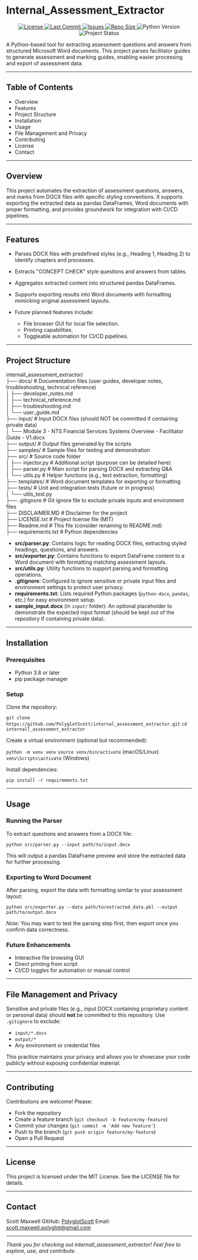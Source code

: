 # Internal\_Assessment\_Extractor

<!-- Project Badges -->
<p align="center">
  <!-- License -->
  <a href="https://github.com/PolyglotScott/internal_assessment_extractor/blob/main/LICENSE.txt">
    <img alt="License" src="https://img.shields.io/github/license/PolyglotScott/internal_assessment_extractor?style=for-the-badge">
  </a>

  <!-- Last Commit -->
  <a href="https://github.com/PolyglotScott/internal_assessment_extractor/commits/main">
    <img alt="Last Commit" src="https://img.shields.io/github/last-commit/PolyglotScott/internal_assessment_extractor?style=for-the-badge">
  </a>

  <!-- Open Issues -->
  <a href="https://github.com/PolyglotScott/internal_assessment_extractor/issues">
    <img alt="Issues" src="https://img.shields.io/github/issues/PolyglotScott/internal_assessment_extractor?style=for-the-badge">
  </a>

  <!-- Repo Size -->
  <a href="https://github.com/PolyglotScott/internal_assessment_extractor">
    <img alt="Repo Size" src="https://img.shields.io/github/repo-size/PolyglotScott/internal_assessment_extractor?style=for-the-badge">
  </a>

  <!-- Python Version -->
  <img alt="Python Version" src="https://img.shields.io/badge/python-3.11+-blue?style=for-the-badge">

  <!-- Status -->
  <img alt="Project Status" src="https://img.shields.io/badge/status-WIP-yellow?style=for-the-badge">
</p>


A Python-based tool for extracting assessment questions and answers from structured Microsoft Word documents. This project parses facilitator guides to generate assessment and marking guides, enabling easier processing and export of assessment data.

---

## Table of Contents

* Overview
* Features
* Project Structure
* Installation
* Usage
* File Management and Privacy
* Contributing
* License
* Contact

---

## Overview

This project automates the extraction of assessment questions, answers, and marks from DOCX files with specific styling conventions. It supports exporting the extracted data as pandas DataFrames, Word documents with proper formatting, and provides groundwork for integration with CI/CD pipelines.

---

## Features

* Parses DOCX files with predefined styles (e.g., Heading 1, Heading 2) to identify chapters and processes.
* Extracts "CONCEPT CHECK" style questions and answers from tables.
* Aggregates extracted content into structured pandas DataFrames.
* Supports exporting results into Word documents with formatting mimicking original assessment layouts.
* Future planned features include:

  * File browser GUI for local file selection.
  * Printing capabilities.
  * Toggleable automation for CI/CD pipelines.

---

## Project Structure

internall_assessment_extractor/  
├── docs/                          # Documentation files (user guides, developer notes, troubleshooting, technical reference)  
│   ├── developer_notes.md  
│   ├── technical_reference.md  
│   ├── troubleshooting.md  
│   └── user_guide.md  
├── input/                         # Input DOCX files (should NOT be committed if containing private data)  
│   └── Module 3 - NTS Financial Services Systems Overview - Facilitator Guide - V1.docx  
├── output/                        # Output files generated by the scripts  
├── samples/                       # Sample files for testing and demonstration  
├── src/                          # Source code folder  
│   ├── injector.py               # Additional script (purpose can be detailed here)  
│   ├── parser.py                 # Main script for parsing DOCX and extracting Q&A  
│   └── utils.py                  # Helper functions (e.g., text extraction, formatting)  
├── templates/                    # Word document templates for exporting or formatting  
├── tests/                       # Unit and integration tests (future or in progress)  
│   └── utils_test.py  
├── .gitignore                   # Git ignore file to exclude private inputs and environment files  
├── DISCLAIMER.MD                # Disclaimer for the project  
├── LICENSE.txt                 # Project license file (MIT)  
├── Readme.md                   # This file (consider renaming to README.md)  
├── requirements.txt            # Python dependencies  

* **src/parser.py**: Contains logic for reading DOCX files, extracting styled headings, questions, and answers.  
* **src/exporter.py**: Contains functions to export DataFrame content to a Word document with formatting matching assessment layouts.  
* **src/utils.py**: Utility functions to support parsing and formatting operations.  
* **.gitignore**: Configured to ignore sensitive or private input files and environment settings to protect user privacy.  
* **requirements.txt**: Lists required Python packages (`python-docx`, `pandas`, etc.) for easy environment setup.  
* **sample_input.docx** (in `input/` folder): An optional placeholder to demonstrate the expected input format (should be kept out of the repository if containing private data).  

---

## Installation

### Prerequisites

* Python 3.8 or later
* pip package manager

### Setup

Clone the repository:

`git clone https://github.com/PolyglotScott/internal_assessment_extractor.git`
`cd internall_assessment_extractor`

Create a virtual environment (optional but recommended):

`python -m venv venv`
`source venv/bin/activate`  (macOS/Linux)
`venv\Scripts\activate`     (Windows)

Install dependencies:

`pip install -r requirements.txt`

---

## Usage

### Running the Parser

To extract questions and answers from a DOCX file:

`python src/parser.py --input path/to/input.docx`

This will output a pandas DataFrame preview and store the extracted data for further processing.

### Exporting to Word Document

After parsing, export the data with formatting similar to your assessment layout:

`python src/exporter.py --data path/to/extracted_data.pkl --output path/to/output.docx`

*Note:* You may want to test the parsing step first, then export once you confirm data correctness.

### Future Enhancements

* Interactive file browsing GUI
* Direct printing from script
* CI/CD toggles for automation or manual control

---

## File Management and Privacy

Sensitive and private files (e.g., input DOCX containing proprietary content or personal data) should **not** be committed to this repository. Use `.gitignore` to exclude:

* `input/*.docx`
* `output/*`
* Any environment or credential files

This practice maintains your privacy and allows you to showcase your code publicly without exposing confidential material.

---

## Contributing

Contributions are welcome! Please:

* Fork the repository
* Create a feature branch (`git checkout -b feature/my-feature`)
* Commit your changes (`git commit -m 'Add new feature'`)
* Push to the branch (`git push origin feature/my-feature`)
* Open a Pull Request

---

## License

This project is licensed under the MIT License. See the LICENSE file for details.

---

## Contact

Scott Maxwell
GitHub: [PolyglotScott](https://github.com/PolyglotScott)
Email: [scott.maxwell.polyglot@gmail.com](mailto:scott.maxwell.polyglot@gmail.com)

---

*Thank you for checking out internall\_assessment\_extractor! Feel free to explore, use, and contribute.*
